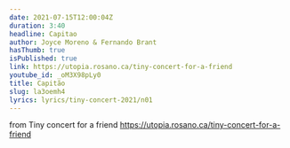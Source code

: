 ```yaml
---
date: 2021-07-15T12:00:04Z
duration: 3:40
headline: Capitao
author: Joyce Moreno & Fernando Brant
hasThumb: true
isPublished: true
link: https://utopia.rosano.ca/tiny-concert-for-a-friend
youtube_id: _oM3X98pLy0
title: Capitão
slug: la3oemh4
lyrics: lyrics/tiny-concert-2021/n01
---
```

from Tiny concert for a friend https://utopia.rosano.ca/tiny-concert-for-a-friend
